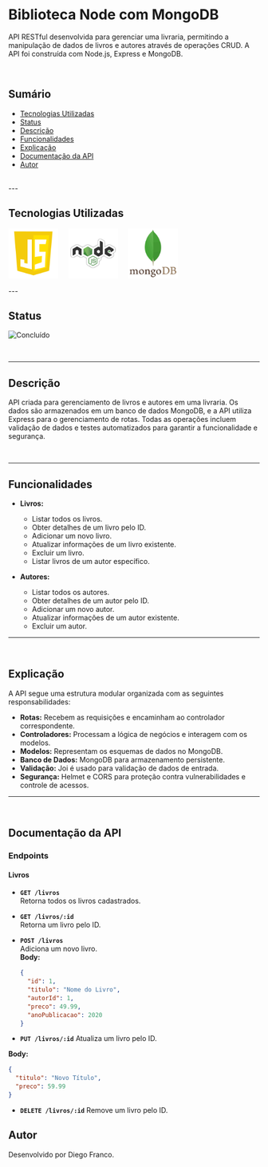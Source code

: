 # Biblioteca Node com MongoDB

API RESTful desenvolvida para gerenciar uma livraria, permitindo a manipulação de dados de livros e autores através de operações CRUD. A API foi construída com Node.js, Express e MongoDB.

<br>

## Sumário

- [Tecnologias Utilizadas](#tecnologias-utilizadas)
- [Status](#status)
- [Descrição](#descrição)
- [Funcionalidades](#funcionalidades)
- [Explicação](#explicação)
- [Documentação da API](#documentação-da-api)
- [Autor](#autor)

<br>
---

## Tecnologias Utilizadas

<div style="display: flex; flex-direction: row;">
  <div style="margin-right: 20px; display: flex; justify-content: flex-start;">
    <img src="images/js.png" alt="Logo JavaScript" width="100"/>
  </div>
  <div style="margin-right: 20px; display: flex; justify-content: flex-start;">
    <img src="images/node.png" alt="Logo Node.js" width="100"/>
  </div>
  <div style="margin-right: 20px; display: flex; justify-content: flex-start;">
    <img src="images/mongodb.png" alt="Logo MongoDB" width="100"/>
  </div>
</div>

<br>
---

## Status

![Concluído](http://img.shields.io/static/v1?label=STATUS&message=CONCLUIDO&color=GREEN&style=for-the-badge)

<br>

---

## Descrição

API criada para gerenciamento de livros e autores em uma livraria. Os dados são armazenados em um banco de dados MongoDB, e a API utiliza Express para o gerenciamento de rotas. Todas as operações incluem validação de dados e testes automatizados para garantir a funcionalidade e segurança.

<br>

---

## Funcionalidades

- **Livros:**

  - Listar todos os livros.
  - Obter detalhes de um livro pelo ID.
  - Adicionar um novo livro.
  - Atualizar informações de um livro existente.
  - Excluir um livro.
  - Listar livros de um autor específico.

- **Autores:**
  - Listar todos os autores.
  - Obter detalhes de um autor pelo ID.
  - Adicionar um novo autor.
  - Atualizar informações de um autor existente.
  - Excluir um autor.

---
<br>

## Explicação

A API segue uma estrutura modular organizada com as seguintes responsabilidades:

- **Rotas:** Recebem as requisições e encaminham ao controlador correspondente.
- **Controladores:** Processam a lógica de negócios e interagem com os modelos.
- **Modelos:** Representam os esquemas de dados no MongoDB.
- **Banco de Dados:** MongoDB para armazenamento persistente.
- **Validação:** Joi é usado para validação de dados de entrada.
- **Segurança:** Helmet e CORS para proteção contra vulnerabilidades e controle de acessos.

---

<br>

## Documentação da API

### **Endpoints**

#### **Livros**

- **`GET /livros`**  
  Retorna todos os livros cadastrados.

- **`GET /livros/:id`**  
  Retorna um livro pelo ID.

- **`POST /livros`**  
   Adiciona um novo livro.  
   **Body:**
  ```json
  {
    "id": 1,
    "titulo": "Nome do Livro",
    "autorId": 1,
    "preco": 49.99,
    "anoPublicacao": 2020
  }
  ```
- **`PUT /livros/:id`**
  Atualiza um livro pelo ID.

**Body:**

```json
{
  "titulo": "Novo Título",
  "preco": 59.99
}
```

- **`DELETE /livros/:id`**
  Remove um livro pelo ID.

## Autor

Desenvolvido por Diego Franco.

<br>

<!-- 
Rotas são os garçons: Eles recebem os pedidos dos clientes (requisições) e levam para a cozinha (controller).
Controller é a cozinha: Ele prepara o pedido, pegando os ingredientes no estoque (model).
Model é o estoque: Ele pega os dados do banco de dados, como pegar ingredientes no depósito.
Resposta: O garçom (rota) entrega o pedido pronto (dados) para o cliente.
Cada um tem sua função e todos trabalham juntos para que o cliente receba o que pediu!

As rotas (ex.: routes/livros.js): Recebem as requisições dos clientes (ex.: GET /livros) e as encaminham para o controller.
O controller (ex.: controllers/LivroController.js): Processa a lógica do pedido e consulta o banco de dados através do model.
O model (ex.: models/Livro.js): Interage diretamente com o banco de dados, pegando ou salvando as informações necessárias.
Resposta (rota): A rota devolve os dados processados pelo controller para o cliente.
Cada arquivo tem sua responsabilidade, e juntos fazem a API funcionar corretamente! -->

